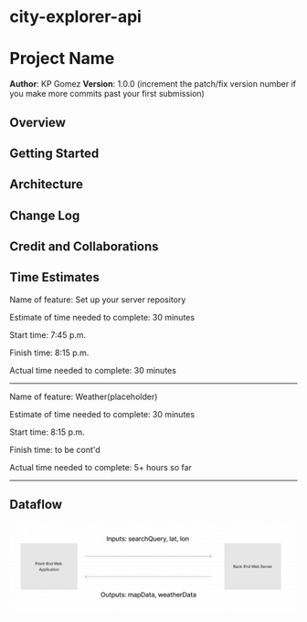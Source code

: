 # city-explorer-api

# Project Name

**Author**: KP Gomez
**Version**: 1.0.0 (increment the patch/fix version number if you make more commits past your first submission)

## Overview
<!-- Provide a high level overview of what this application is and why you are building it, beyond the fact that it's an assignment for this class. (i.e. What's your problem domain?) -->

## Getting Started
<!-- What are the steps that a user must take in order to build this app on their own machine and get it running? -->

## Architecture
<!-- Provide a detailed description of the application design. What technologies (languages, libraries, etc) you're using, and any other relevant design information. -->

## Change Log
<!-- Use this area to document the iterative changes made to your application as each feature is successfully implemented. Use time stamps. Here's an example:

01-01-2001 4:59pm - Application now has a fully-functional express server, with a GET route for the location resource. -->

## Credit and Collaborations
<!-- Give credit (and a link) to other people or resources that helped you build this application. -->

## Time Estimates

Name of feature: Set up your server repository

Estimate of time needed to complete: 30 minutes

Start time: 7:45 p.m.

Finish time: 8:15 p.m.

Actual time needed to complete: 30 minutes

<hr>

Name of feature: Weather(placeholder)

Estimate of time needed to complete: 30 minutes

Start time: 8:15 p.m.

Finish time: to be cont'd

Actual time needed to complete: 5+ hours so far

<hr>

## Dataflow

![dataflow](Screenshot%202023-05-07%20at%201.22.40%20AM.png)